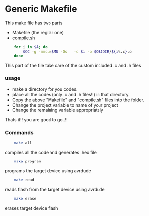 # Generic Makefile

This make file has two parts

- Makefile (the regilar one)
- compile.sh

``` bash
	for i in $A; do
		$CC -g -mmcu=$MU -Os   -c $i -o $OBJDIR/${i%.c}.o
	done
``` 
This part of the file take care of the custom included .c and .h files

### usage

- make a directory for you codes.
- place all the codes (only .c and .h files!!) in that directory.
- Copy the above "Makefile" and "compile.sh" files into the folder.
- Change the project variable to name of your project
- Change the remaining variable appropriately

Thats it!! you are good to go..!!

### Commands

``` bash
	make all
```

compiles all the code and generates .hex file

``` bash
	make program
```

programs the target device using avrdude


``` bash
	make read
```

reads flash from the target device using avrdude

``` bash
	make erase
```

erases target device flash